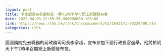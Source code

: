 ```yaml
---
layout: post
title: 李家超宣布參選特首　明午2時半舉行網上新聞發布會
date: 2022-04-08 22:55:56.000000000 +08:00
link: https://news.rthk.hk/rthk/ch/component/k2/1643141-20220408.htm
categories: rthk
---
```


獲國務院免去職務的前政務司司長李家超，宣布參加下屆行政長官選舉，他將於明天下午2時半召開網上新聞發布會。
